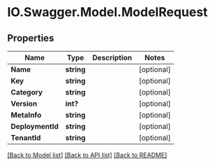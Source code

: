 # IO.Swagger.Model.ModelRequest
## Properties

Name | Type | Description | Notes
------------ | ------------- | ------------- | -------------
**Name** | **string** |  | [optional] 
**Key** | **string** |  | [optional] 
**Category** | **string** |  | [optional] 
**Version** | **int?** |  | [optional] 
**MetaInfo** | **string** |  | [optional] 
**DeploymentId** | **string** |  | [optional] 
**TenantId** | **string** |  | [optional] 

[[Back to Model list]](../README.md#documentation-for-models) [[Back to API list]](../README.md#documentation-for-api-endpoints) [[Back to README]](../README.md)

